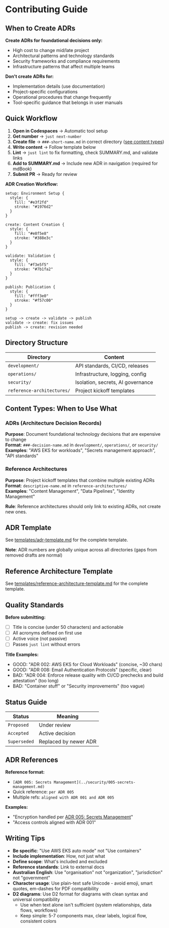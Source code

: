 # Contributing Guide

## When to Create ADRs

**Create ADRs for foundational decisions only:**

- High cost to change mid/late project
- Architectural patterns and technology standards
- Security frameworks and compliance requirements
- Infrastructure patterns that affect multiple teams

**Don't create ADRs for:**

- Implementation details (use documentation)
- Project-specific configurations
- Operational procedures that change frequently
- Tool-specific guidance that belongs in user manuals

## Quick Workflow

1. **Open in Codespaces** → Automatic tool setup
2. **Get number** → `just next-number`
3. **Create file** → `###-short-name.md` in correct directory ([see content types](#content-types-when-to-use-what))
4. **Write content** → Follow template below
5. **Lint** → `just lint` to fix formatting, check SUMMARY.md, and validate links
6. **Add to SUMMARY.md** → Include new ADR in navigation (required for mdBook)
7. **Submit PR** → Ready for review

**ADR Creation Workflow:**

```d2
setup: Environment Setup {
  style: {
    fill: "#e3f2fd"
    stroke: "#1976d2"
  }
}

create: Content Creation {
  style: {
    fill: "#e8f5e8"
    stroke: "#388e3c"
  }
}

validate: Validation {
  style: {
    fill: "#f3e5f5"
    stroke: "#7b1fa2"
  }
}

publish: Publication {
  style: {
    fill: "#fff3e0"
    stroke: "#f57c00"
  }
}

setup -> create -> validate -> publish
validate -> create: fix issues
publish -> create: revision needed
```

## Directory Structure

| Directory | Content |
|-----------|---------|
| `development/` | API standards, CI/CD, releases |
| `operations/` | Infrastructure, logging, config |
| `security/` | Isolation, secrets, AI governance |
| `reference-architectures/` | Project kickoff templates |

## Content Types: When to Use What

### ADRs (Architecture Decision Records)

**Purpose**: Document foundational technology decisions that are expensive to change  
**Format**: `###-decision-name.md` in `development/`, `operations/`, or `security/`  
**Examples**: "AWS EKS for workloads", "Secrets management approach", "API standards"

### Reference Architectures  

**Purpose**: Project kickoff templates that combine multiple existing ADRs  
**Format**: `descriptive-name.md` in `reference-architectures/`  
**Examples**: "Content Management", "Data Pipelines", "Identity Management"

**Rule**: Reference architectures should only link to existing ADRs, not create new ones.

## ADR Template

See [templates/adr-template.md](templates/adr-template.md) for the complete template.

**Note**: ADR numbers are globally unique across all directories (gaps from removed drafts are normal)

## Reference Architecture Template

See [templates/reference-architecture-template.md](templates/reference-architecture-template.md) for the complete template.

## Quality Standards

**Before submitting:**

- [ ] Title is concise (under 50 characters) and actionable
- [ ] All acronyms defined on first use
- [ ] Active voice (not passive)
- [ ] Passes `just lint` without errors

**Title Examples:**

- GOOD: "ADR 002: AWS EKS for Cloud Workloads" (concise, ~30 chars)
- GOOD: "ADR 008: Email Authentication Protocols" (specific, clear)
- BAD: "ADR 004: Enforce release quality with CI/CD prechecks and build attestation" (too long)
- BAD: "Container stuff" or "Security improvements" (too vague)



## Status Guide

| Status | Meaning |
|--------|---------|
| `Proposed` | Under review |
| `Accepted` | Active decision |
| `Superseded` | Replaced by newer ADR |

## ADR References

**Reference format:**

- `[ADR 005: Secrets Management](../security/005-secrets-management.md)`
- Quick reference: `per ADR 005`
- Multiple refs: `aligned with ADR 001 and ADR 005`

**Examples:**

- "Encryption handled per [ADR 005: Secrets Management](security/005-secrets-management.md)"
- "Access controls aligned with ADR 001"

## Writing Tips

- **Be specific**: "Use AWS EKS auto mode" not "Use containers"
- **Include implementation**: How, not just what
- **Define scope**: What's included and excluded
- **Reference standards**: Link to external docs
- **Australian English**: Use "organisation" not "organization", "jurisdiction" not "government"
- **Character usage**: Use plain-text safe Unicode - avoid emoji, smart quotes, em-dashes for PDF compatibility
- **D2 diagrams**: Use D2 format for diagrams with clean syntax and universal compatibility
  - Use when text alone isn't sufficient (system relationships, data flows, workflows)
  - Keep simple: 5-7 components max, clear labels, logical flow, consistent colors


